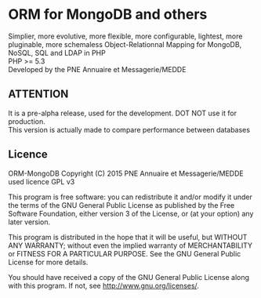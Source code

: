 # ORM for MongoDB and others
Simplier, more evolutive, more flexible, more configurable, lightest, more pluginable, more schemaless Object-Relationnal Mapping for MongoDB, NoSQL, SQL and LDAP in PHP  
PHP >= 5.3  
Developed by the PNE Annuaire et Messagerie/MEDDE
  
## ATTENTION
It is a pre-alpha release, used for the development. DOT NOT use it for production.  
This version is actually made to compare performance between databases
  
## Licence
ORM-MongoDB Copyright (C) 2015 PNE Annuaire et Messagerie/MEDDE used licence GPL v3  
  
This program is free software: you can redistribute it and/or modify it under the terms of the GNU General Public License as published by the Free Software Foundation, either version 3 of the License, or (at your option) any later version.  
  
This program is distributed in the hope that it will be useful, but WITHOUT ANY WARRANTY; without even the implied warranty of MERCHANTABILITY or FITNESS FOR A PARTICULAR PURPOSE. See the GNU General Public License for more details.  
  
You should have received a copy of the GNU General Public License along with this program. If not, see http://www.gnu.org/licenses/.  

